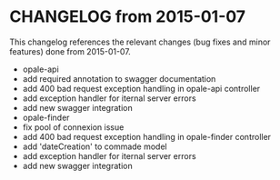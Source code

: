 CHANGELOG from 2015-01-07
===================

This changelog references the relevant changes (bug fixes and minor features) done
from 2015-01-07.

 * opale-api
  * add required annotation to swagger documentation
  * add 400 bad request exception handling in opale-api controller
  * add exception handler for iternal server errors  
  * add new swagger integration
 * opale-finder
  * fix pool of connexion issue
  * add 400 bad request exception handling in opale-finder controller
  * add 'dateCreation' to commade model
  * add exception handler for iternal server errors
  * add new swagger integration
  